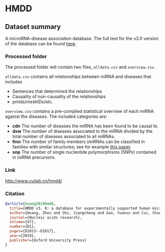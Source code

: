 # HMDD

## Dataset summary
A microRNA-disease association database. The full text for the v3.0 version of the database can be found [here](https://watermark.silverchair.com/gky1010.pdf?token=AQECAHi208BE49Ooan9kkhW_Ercy7Dm3ZL_9Cf3qfKAc485ysgAAAsMwggK_BgkqhkiG9w0BBwagggKwMIICrAIBADCCAqUGCSqGSIb3DQEHATAeBglghkgBZQMEAS4wEQQMBL5_5OruZxC8tgCgAgEQgIICdqL_K4H01cKeyVmVdoouLSYOY89twJJM3eB8GwuYuQlaDb-uWYJt9GoKBxslTMK7eTWqH-cXzogIdL-U5nRgnYsVFOIYURIZajfXjApyC-yTGFnSlAZbaJlZAjbTx7ts0QlOXAkilC9vFc-1JbIdvsIITQAQR7J_b1JKF17wiIxwB_W4cLoB0VEbC1qDn9oRPVtppqfySSwv-BKfIuBvE3mucXsmPAl0sMrdWBp1cqdXLPspgfBKu3V0Q-uozNhEr3A4skzyy4-Lo0MgNnWiBmMKkJOjtrbPGCY3O9dnGkAQ1zurtJXKUuMQwG1i_ae_bX0hYlCYhA0c4fwl5QXCNizSUomDvdI2ZqcUcIc_q-qSEN4XAW0oGkct7tYJPeTdkfvHBi2eqxl1QMHgI81MaWINOJY_VYvX2X_B_gVkct3vB8tBake3Qn0rICjTM4KyCIcc0p3fasfa6WewSPJZBlMZk3M_7pKiPKpi_KNr5X3BFUKsLs1VXNyy-3ni7M_Xmo9VNsHS6siD8Nitc3tCcXVgZQ9xGgp5mYQk1VuGDOZuw7cj9bM6X9mC5aFlCjpESiwxKofEFkS5ZgGRz46k0uvEijvB0t1Pp-Ce7QaJZwH7q6Rq57aCqR-Lr6Pa2DZzhY81QIa-rBg7_Lj9x89d_4p_oWj0dZ7-bYMyByyAyzUCl8bidMygCUQgtCEl5sSTnTJ8hsNxJaeZ0L9CQ4ZpV1kkXVYWmPMkbKgdsvWo-CIl9Swy0-Xqx-ekhANTdmgenTn5ZFrl2biNQBHdYbc5Pso4ZZIvISr3IfOi-iV5nqYdLd7D2prqp7oejzx_z6H4bdQ3ptTxWQ).

### Processed folder
The processed folder will contain two files, `alldata.csv` and `overview.csv`.

`alldata.csv` contains all relationships between miRNA and diseases that includes

- Sentences that determined the relationships
- Causality of non-causality of the relationships
- pmids/meshIDs/etc.

`overview.csv` contains a pre-complied statistical overview of each miRNA against the diseases. The included categories are:

- **cdn** The number of diseases the miRNA has been found to be causal to.
- **dsw** The number of diseases associated to the miRNA divided by the total number of diseases associated to all miRNAs.
- **fmn** The number of family members (miRNAs can be classified in families with similar structures; see for example [this paper](https://www.nature.com/articles/srep02940).
- **snp** The number of single nucleotide polymorphisms (SNPs) contained in miRNA precursors.

### Link

http://www.cuilab.cn/hmdd/

### Citation

```bibtex
@article{huang2019hmdd,
  title={HMDD v3. 0: a database for experimentally supported human microRNA--disease associations},
  author={Huang, Zhou and Shi, Jiangcheng and Gao, Yuanxu and Cui, Chunmei and Zhang, Shan and Li, Jianwei and Zhou, Yuan and Cui, Qinghua},
  journal={Nucleic acids research},
  volume={47},
  number={D1},
  pages={D1013--D1017},
  year={2019},
  publisher={Oxford University Press}
}
```

